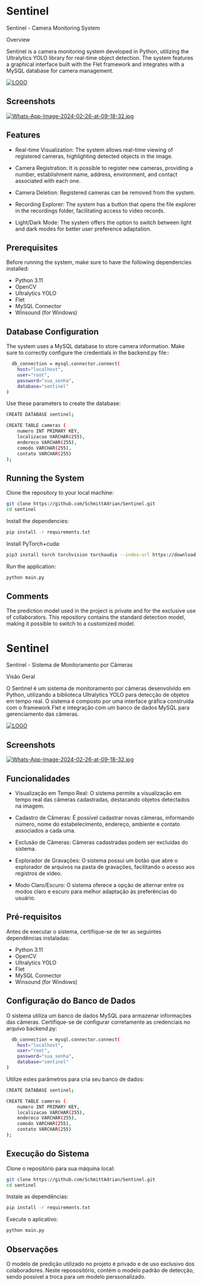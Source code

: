 # Sentinel
Sentinel - Camera Monitoring System

Overview

Sentinel is a camera monitoring system developed in Python, utilizing the Ultralytics YOLO library for real-time object detection. The system features a graphical interface built with the Flet framework and integrates with a MySQL database for camera management.

[![LOGO](https://i.postimg.cc/13q3Ph9P/LOGO-OFICIAL-TRANSPARENTE.png)](https://postimg.cc/RWvBQY6b)

## Screenshots

[![Whats-App-Image-2024-02-26-at-09-18-32.jpg](https://i.postimg.cc/NMSQZpWL/Whats-App-Image-2024-02-26-at-09-18-32.jpg)](https://postimg.cc/yghqZX6z)

## Features

- Real-time Visualization: The system allows real-time viewing of registered cameras, highlighting detected objects in the image.

- Camera Registration: It is possible to register new cameras, providing a number, establishment name, address, environment, and contact associated with each one.

- Camera Deletion: Registered cameras can be removed from the system.

- Recording Explorer: The system has a button that opens the file explorer in the recordings folder, facilitating access to video records.

- Light/Dark Mode: The system offers the option to switch between light and dark modes for better user preference adaptation.

## Prerequisites

Before running the system, make sure to have the following dependencies installed:

- Python 3.11
- OpenCV
- Ultralytics YOLO
- Flet
- MySQL Connector
- Winsound (for Windows)

## Database Configuration

The system uses a MySQL database to store camera information. Make sure to correctly configure the credentials in the backend.py file::

```bash
  db_connection = mysql.connector.connect(
    host="localhost",
    user="root",
    password="sua_senha",
    database="sentinel"
)
```
Use these parameters to create the database:
```bash
CREATE DATABASE sentinel;

CREATE TABLE cameras (
    numero INT PRIMARY KEY,
    localizacao VARCHAR(255),
    endereco VARCHAR(255),
    comodo VARCHAR(255),
    contato VARCHAR(255)
);
```
## Running the System
Clone the repository to your local machine:

```bash
git clone https://github.com/SchmittAdrian/Sentinel.git
cd sentinel
```
Install the dependencies:
```bash
pip install -r requirements.txt
```

Install PyTorch+cuda:
```bash
pip3 install torch torchvision torchaudio --index-url https://download.pytorch.org/whl/cu121
```

Run the application:
```bash
python main.py
```

## Comments

The prediction model used in the project is private and for the exclusive use of collaborators. This repository contains the standard detection model, making it possible to switch to a customized model.

# Sentinel
Sentinel - Sistema de Monitoramento por Câmeras

Visão Geral

O Sentinel é um sistema de monitoramento por câmeras desenvolvido em Python, utilizando a biblioteca Ultralytics YOLO para detecção de objetos em tempo real. O sistema é composto por uma interface gráfica construída com o framework Flet e integração com um banco de dados MySQL para gerenciamento das câmeras.

[![LOGO](https://i.postimg.cc/13q3Ph9P/LOGO-OFICIAL-TRANSPARENTE.png)](https://postimg.cc/RWvBQY6b)

## Screenshots

[![Whats-App-Image-2024-02-26-at-09-18-32.jpg](https://i.postimg.cc/NMSQZpWL/Whats-App-Image-2024-02-26-at-09-18-32.jpg)](https://postimg.cc/yghqZX6z)

## Funcionalidades

- Visualização em Tempo Real: O sistema permite a visualização em tempo real das câmeras cadastradas, destacando objetos detectados na imagem.

- Cadastro de Câmeras: É possível cadastrar novas câmeras, informando número, nome do estabelecimento, endereço, ambiente e contato associados a cada uma.

- Exclusão de Câmeras: Câmeras cadastradas podem ser excluídas do sistema.

- Explorador de Gravações: O sistema possui um botão que abre o explorador de arquivos na pasta de gravações, facilitando o acesso aos registros de vídeo.

- Modo Claro/Escuro: O sistema oferece a opção de alternar entre os modos claro e escuro para melhor adaptação às preferências do usuário.

## Pré-requisitos

Antes de executar o sistema, certifique-se de ter as seguintes dependências instaladas:

- Python 3.11
- OpenCV
- Ultralytics YOLO
- Flet
- MySQL Connector
- Winsound (for Windows)

## Configuração do Banco de Dados

O sistema utiliza um banco de dados MySQL para armazenar informações das câmeras. Certifique-se de configurar corretamente as credenciais no arquivo backend.py:

```bash
  db_connection = mysql.connector.connect(
    host="localhost",
    user="root",
    password="sua_senha",
    database="sentinel"
)
```
Utilize estes parâmetros para cria seu banco de dados:
```bash
CREATE DATABASE sentinel;

CREATE TABLE cameras (
    numero INT PRIMARY KEY,
    localizacao VARCHAR(255),
    endereco VARCHAR(255),
    comodo VARCHAR(255),
    contato VARCHAR(255)
);
```
## Execução do Sistema
Clone o repositório para sua máquina local:

```bash
git clone https://github.com/SchmittAdrian/Sentinel.git
cd sentinel
```
Instale as dependências:
```bash
pip install -r requirements.txt
```

Execute o aplicativo:
```bash
python main.py
```

## Observações

O modelo de predição utilizado no projeto é privado e de uso exclusivo dos colaboradores. Neste reposositório, contém o modelo padrão de detecção, sendo possível a troca para um modelo perssonalizado. 
